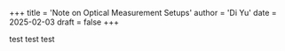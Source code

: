 +++
title = 'Note on Optical Measurement Setups'
author = 'Di Yu'
date = 2025-02-03
draft = false
+++

test test test

<!-- All the optical measurement setups at [PIXlab](https://chao-xiang.github.io/) and associated automating scripts are provided via this [link](/posts/note-optical-measurement/measurement_setup.pptx). These involve:

- Transmittance/reflectance spectra characterization
- Optical spectrum measurement
- Laser LIV testing
- Laser linewidth measurement
- Wafer-scale IV testing -->